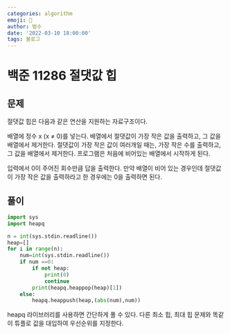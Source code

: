 ```yaml
---
categories: algorithm
emoji: 🏃
author: 범수
date: '2022-03-10 18:00:00'
tags: 블로그
---
```

<!-- 
튜토리얼, 하우 투 가이드, 설명 ,레퍼런스 
https://documentation.divio.com/tutorials/
-->

# 백준 11286 절댓값 힙

## 문제

절댓값 힙은 다음과 같은 연산을 지원하는 자료구조이다.

배열에 정수 x (x ≠ 0)를 넣는다.
배열에서 절댓값이 가장 작은 값을 출력하고, 그 값을 배열에서 제거한다. 절댓값이 가장 작은 값이 여러개일 때는, 가장 작은 수를 출력하고, 그 값을 배열에서 제거한다.
프로그램은 처음에 비어있는 배열에서 시작하게 된다.

입력에서 0이 주어진 회수만큼 답을 출력한다. 만약 배열이 비어 있는 경우인데 절댓값이 가장 작은 값을 출력하라고 한 경우에는 0을 출력하면 된다.

## 풀이

```python
import sys
import heapq

n = int(sys.stdin.readline())
heap=[]
for i in range(n):
    num=int(sys.stdin.readline())
    if num ==0:
        if not heap:
            print(0)
            continue
        print(heapq.heappop(heap)[1])
    else:
        heapq.heappush(heap,(abs(num),num))
```

heapq 라이브러리를 사용하면 간단하게 풀 수 있다.
다른 최소 힙, 최대 힙 문제와 똑같이 튜플로 값을 대입하여 우선순위를 지정한다.
